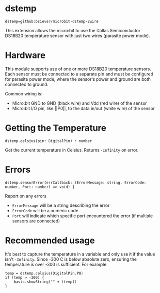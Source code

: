 # dstemp

```package
dstemp=github:bsiever/microbit-dstemp-2wire
```

This extension allows the micro:bit to use the Dallas Semiconductor DS18B20 temperature sensor with just two wires (parasite power mode).

# Hardware

This module supports use of one or more DS18B20 temperature sensors.  Each sensor must be connected to a separate pin and must be configured for parasite power mode, where the sensor's power and ground are both connected to ground.

Common wiring is:

- Micro:bit GND to GND (black wire) and Vdd (red wire) of the sensor
- Micro:bit I/O pin, like ||P0||, to the data in/out (white wire) of the sensor

# Getting the Temperature

```sig
dstemp.celsius(pin: DigitalPin) : number 
```

Get the current temperature in Celsius.  Returns `-Infinity` on error.
# Errors


```sig
dstemp.sensorError(errCallback: (ErrorMessage: string, ErrorCode: number, Port: number) => void) { 
```

Report on any errors

- `ErrorMessage` will be a string describing the error
- `ErrorCode` will be a numeric code
- `Port` will indicate which specific port encountered the error (if multiple sensors are connected)

# Recommended usage

It's best to capture the temperature in a variable and only use it if the value isn't `-Infinity`.  Since -300 C is below absolute zero, ensuring the temperature is over -300 is sufficient.  For example:

```block
temp = dstemp.celsius(DigitalPin.P0)
if (temp > -300) {
    basic.showString("" + (temp))
}
```


<script src="https://makecode.com/gh-pages-embed.js"></script>
<script>makeCodeRender("{{ site.makecode.home_url }}", "{{ site.github.owner_name }}/{{ site.github.repository_name }}");</script>
